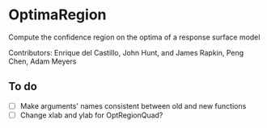# OptimaRegion

Compute the confidence region on the optima of a response surface model

Contributors: Enrique del Castillo, John Hunt, and James Rapkin, Peng Chen, Adam Meyers

## To do 
- [ ] Make arguments' names consistent between old and new functions
- [ ] Change xlab and ylab for OptRegionQuad?
